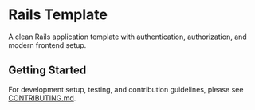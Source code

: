 # Rails Template

A clean Rails application template with authentication, authorization, and modern frontend setup.

## Getting Started

For development setup, testing, and contribution guidelines, please see [CONTRIBUTING.md](CONTRIBUTING.md).

